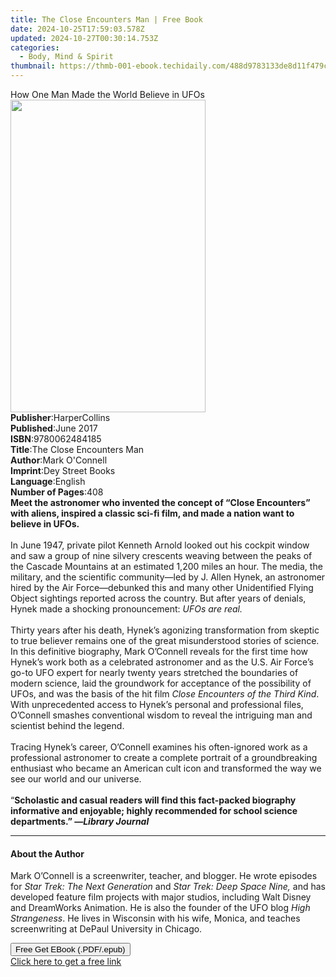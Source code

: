 ```yaml
---
title: The Close Encounters Man | Free Book
date: 2024-10-25T17:59:03.578Z
updated: 2024-10-27T00:30:14.753Z
categories:
  - Body, Mind & Spirit
thumbnail: https://thmb-001-ebook.techidaily.com/488d9783133de8d11f479ce915426ea615104423e1f91e90c02d5758769cca51.jpg
---
```

<main id="book-container">
  <div class="flex flex-col">
    <div class="book-brief flex-1 py-6 px-4 sm:p-6 md:py-10 md:px-8">
      <!-- brief-->
      <div class="book-brief-main">
        How One Man Made the World Believe in UFOs
      </div>
    </div>
    <div
      class="book-meta-info flex-1 grid gap-4 col-start-1 col-end-3 row-start-1 sm:mb-6 sm:grid-cols-4 lg:gap-6 lg:col-start-2 lg:row-end-6 lg:row-span-6 lg:mb-0"
    >
      <div
        class="book-meta-info-left place-content-center mt-4 p-4 text-sm leading-6 col-start-2 col-span-2 dark:text-slate-400"
      >
        <img
          class="w-full h-500 object-cover rounded-lg sm:h-255 sm:col-span-2 lg:col-span-full"
          src="https://img-001-ebook.techidaily.com/22c4658560727a14b09c08a0857e0b8e1ffebd56c05bb6937cc54434218a4b4b.jpg"
          alt=""
          width="312"
          height="500"
        />
      </div>
      <div
        class="book-meta-info-right mt-2 col-start-1 row-start-2 col-span-3 self-center"
      >
        <!-- meta data  -->
        <div class="flex flex-col px-4 md:px-8">
          <div class="flex-1">
            <strong>Publisher</strong>:<span class="px-2">HarperCollins</span>
          </div>
          <div class="flex-1">
            <strong>Published</strong>:<span class="px-2">June 2017</span>
          </div>
          <div class="flex-1">
            <strong>ISBN</strong>:<span class="px-2">9780062484185</span>
          </div>
          <div class="flex-1">
            <strong>Title</strong>:<span class="px-2"
              >The Close Encounters Man</span
            >
          </div>
          <div class="flex-1">
            <strong>Author</strong>:<span class="px-2">Mark O&#39;Connell</span>
          </div>
          <div class="flex-1">
            <strong>Imprint</strong>:<span class="px-2">Dey Street Books</span>
          </div>
          <div class="flex-1">
            <strong>Language</strong>:<span class="px-2">English</span>
          </div>
          <div class="flex-1">
            <strong>Number of Pages</strong>:<span class="px-2">408</span>
          </div>
        </div>
      </div>
    </div>
    <div class="book-description flex-1 py-6 px-4 sm:p-6 md:py-10 md:px-8">
      <div class="book-description-main">
        <div accordion-content="" id="description">
          <b
            >Meet the astronomer who invented the concept of “Close Encounters”
            with aliens, inspired a classic sci-fi film, and made a nation want
            to believe in UFOs.</b
          ><br /><br />In June 1947, private pilot Kenneth Arnold looked out his
          cockpit window and saw a group of nine silvery crescents weaving
          between the peaks of the Cascade Mountains at an estimated 1,200 miles
          an hour. The media, the military, and the scientific community—led by
          J. Allen Hynek, an astronomer hired by the Air Force—debunked this and
          many other Unidentified Flying Object sightings reported across the
          country. But after years of denials, Hynek made a shocking
          pronouncement:&nbsp;<i>UFOs are real.</i><br /><br />Thirty years
          after his death, Hynek’s agonizing transformation from skeptic to true
          believer remains one of the great misunderstood stories of science. In
          this definitive biography, Mark O’Connell reveals for the first time
          how Hynek’s work both as a celebrated astronomer and as the U.S. Air
          Force’s go-to UFO expert for nearly twenty years stretched the
          boundaries of modern science, laid the groundwork for acceptance of
          the possibility of UFOs, and was the basis of the hit film&nbsp;<i
            >Close Encounters of the Third Kind</i
          >. With unprecedented access to Hynek’s personal and professional
          files, O’Connell smashes conventional wisdom to reveal the intriguing
          man and scientist behind the legend.&nbsp;<br /><br />Tracing Hynek’s
          career, O’Connell examines his often-ignored work as a professional
          astronomer to create a complete portrait of a groundbreaking
          enthusiast who became an American cult icon and transformed the way we
          see our world and our universe.<br /><br />“<b
            >Scholastic and casual readers will find this fact-packed biography
            informative and enjoyable; highly recommended for school science
            departments.” —<i>Library Journal</i></b
          >
        </div>
        <div class="accordion-fader"></div>
      </div>
    </div>
    <div class="book-excerpts flex-1 py-6 px-4 sm:p-6 md:py-10 md:px-8">
      <!-- excerpts-->
      <div class="book-excerpts-main">
        <hr />
        <h4 class="placeholder placeholder-heading">
          <span>About the Author</span>
        </h4>
        <p></p>
        <p>
          Mark O’Connell is a screenwriter, teacher, and blogger. He wrote
          episodes for <i>Star Trek: The Next Generation</i> and
          <i>Star Trek: Deep Space Nine, </i>and has developed feature film
          projects with major studios, including Walt Disney and DreamWorks
          Animation. He is also the founder of the UFO blog
          <i>High Strangeness</i>. He lives in Wisconsin with his wife, Monica,
          and teaches screenwriting at DePaul University in Chicago.
        </p>
        <p></p>
      </div>
    </div>
    <div
      class="book-about-author flex-1 py-6 px-4 sm:p-6 md:py-10 md:px-8"
    ></div>
    <div class="book-free-get flex-1 py-6 px-4 sm:p-6 md:py-10 md:px-8">
      <button
        id="btn-free-get"
        class="bg-blue-500 hover:bg-blue-700 text-white font-bold py-2 px-4 rounded"
      >
        Free Get EBook (.PDF/.epub)
      </button>
      <div id="countdown-display" class="px-2 text-lg mt-2"></div>
      <a
        id="free-link"
        class="hidden bg-blue-500 hover:bg-blue-700 text-white font-bold py-2 px-4 rounded"
        href="https://www.ebooks.com/en-us/book/211159894/the-close-encounters-man/mark-o-connell/"
        target="_blank"
        >Click here to get a free link</a
      >
    </div>
    <script>
      let countdownTime = 0;
      let countdownInterval = null;
      document
        .getElementById('btn-free-get')
        .addEventListener('click', startCountdown);
      function startCountdown() {
        countdownTime = new Date().getTime() + 60000 * 3;
        countdownInterval = setInterval(updateCountdown, 1000);
        document.getElementById('btn-free-get').disabled = true;
        document
          .getElementById('btn-free-get')
          .classList.add('bg-gray-500', 'cursor-not-allowed');
      }
      function updateCountdown() {
        let currentTime = new Date().getTime();
        let timeLeft = countdownTime - currentTime;
        let secondsLeft = Math.floor(timeLeft / 1000);
        document.getElementById('countdown-display').innerHTML =
          `Remaining time: ${secondsLeft} seconds.`;
        if (secondsLeft <= 0) {
          clearInterval(countdownInterval);
          document.getElementById('btn-free-get').classList.add('hidden');
          document.getElementById('free-link').classList.remove('hidden');
          document.getElementById('countdown-display').innerHTML = '';
        }
      }
    </script>
  </div>
</main>

<ins class="adsbygoogle"
      style="display:block"
      data-ad-client="ca-pub-7571918770474297"
      data-ad-slot="8358498916"
      data-ad-format="auto"
      data-full-width-responsive="true"></ins>
    